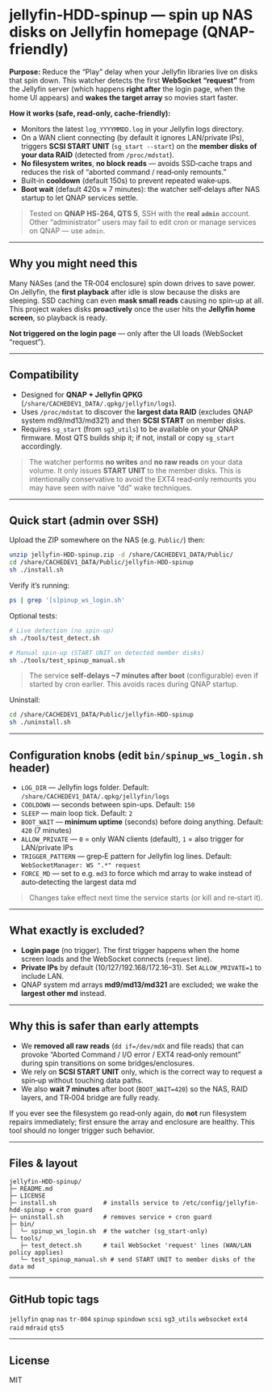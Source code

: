 # jellyfin-HDD-spinup — spin up NAS disks on Jellyfin homepage (QNAP-friendly)

**Purpose:** Reduce the “Play” delay when your Jellyfin libraries live on disks that spin down.
This watcher detects the first **WebSocket “request”** from the Jellyfin server (which happens **right after** the login page, when the home UI appears) and **wakes the target array** so movies start faster.

**How it works (safe, read‑only, cache‑friendly):**
- Monitors the latest `log_YYYYMMDD.log` in your Jellyfin logs directory.
- On a WAN client connecting (by default it ignores LAN/private IPs), triggers **SCSI START UNIT** (`sg_start --start`) on the **member disks of your data RAID** (detected from `/proc/mdstat`).  
- **No filesystem writes**, **no block reads** — avoids SSD‑cache traps and reduces the risk of “aborted command / read‑only remounts.”
- Built‑in **cooldown** (default 150s) to prevent repeated wake‑ups.
- **Boot wait** (default 420s ≈ 7 minutes): the watcher self‑delays after NAS startup to let QNAP services settle.

> Tested on **QNAP HS‑264, QTS 5**, SSH with the **real `admin`** account. Other “administrator” users may fail to edit cron or manage services on QNAP — use `admin`.

---

## Why you might need this
Many NASes (and the TR‑004 enclosure) spin down drives to save power. On Jellyfin, the **first playback** after idle is slow because the disks are sleeping. SSD caching can even **mask small reads** causing no spin‑up at all. This project wakes disks **proactively** once the user hits the **Jellyfin home screen**, so playback is ready.

**Not triggered on the login page** — only after the UI loads (WebSocket “request”).

---

## Compatibility
- Designed for **QNAP + Jellyfin QPKG** (`/share/CACHEDEV1_DATA/.qpkg/jellyfin/logs`).
- Uses `/proc/mdstat` to discover the **largest data RAID** (excludes QNAP system md9/md13/md321) and then **SCSI START** on member disks.
- Requires `sg_start` (from `sg3_utils`) to be available on your QNAP firmware. Most QTS builds ship it; if not, install or copy `sg_start` accordingly.

> The watcher performs **no writes** and **no raw reads** on your data volume. It only issues **START UNIT** to the member disks. This is intentionally conservative to avoid the EXT4 read‑only remounts you may have seen with naive “dd” wake techniques.

---

## Quick start (admin over SSH)
Upload the ZIP somewhere on the NAS (e.g. `Public/`) then:

```sh
unzip jellyfin-HDD-spinup.zip -d /share/CACHEDEV1_DATA/Public/
cd /share/CACHEDEV1_DATA/Public/jellyfin-HDD-spinup
sh ./install.sh
```

Verify it’s running:
```sh
ps | grep '[s]pinup_ws_login.sh'
```

Optional tests:
```sh
# Live detection (no spin-up)
sh ./tools/test_detect.sh

# Manual spin-up (START UNIT on detected member disks)
sh ./tools/test_spinup_manual.sh
```

> The service **self-delays ~7 minutes after boot** (configurable) even if started by cron earlier. This avoids races during QNAP startup.

Uninstall:
```sh
cd /share/CACHEDEV1_DATA/Public/jellyfin-HDD-spinup
sh ./uninstall.sh
```

---

## Configuration knobs (edit `bin/spinup_ws_login.sh` header)
- `LOG_DIR` — Jellyfin logs folder. Default: `/share/CACHEDEV1_DATA/.qpkg/jellyfin/logs`
- `COOLDOWN` — seconds between spin-ups. Default: `150`
- `SLEEP` — main loop tick. Default: `2`
- `BOOT_WAIT` — **minimum uptime** (seconds) before doing anything. Default: `420` (7 minutes)
- `ALLOW_PRIVATE` — `0` = only WAN clients (default), `1` = also trigger for LAN/private IPs
- `TRIGGER_PATTERN` — grep‑E pattern for Jellyfin log lines. Default: `WebSocketManager: WS ".*" request`
- `FORCE_MD` — set to e.g. `md3` to force which md array to wake instead of auto‑detecting the largest data md

> Changes take effect next time the service starts (or kill and re‑start it).

---

## What exactly is excluded?
- **Login page** (no trigger). The first trigger happens when the home screen loads and the WebSocket connects (`request` line).
- **Private IPs** by default (10/127/192.168/172.16–31). Set `ALLOW_PRIVATE=1` to include LAN.
- QNAP system md arrays **md9/md13/md321** are excluded; we wake the **largest other md** instead.

---

## Why this is safer than early attempts
- We **removed all raw reads** (`dd if=/dev/mdX` and file reads) that can provoke “Aborted Command / I/O error / EXT4 read‑only remount” during spin transitions on some bridges/enclosures.
- We rely on **SCSI START UNIT** only, which is the correct way to request a spin‑up without touching data paths.
- We also **wait 7 minutes** after boot (`BOOT_WAIT=420`) so the NAS, RAID layers, and TR‑004 bridge are fully ready.

If you ever see the filesystem go read‑only again, do **not** run filesystem repairs immediately; first ensure the array and enclosure are healthy. This tool should no longer trigger such behavior.

---

## Files & layout
```
jellyfin-HDD-spinup/
├─ README.md
├─ LICENSE
├─ install.sh             # installs service to /etc/config/jellyfin-hdd-spinup + cron guard
├─ uninstall.sh           # removes service + cron guard
├─ bin/
│  └─ spinup_ws_login.sh  # the watcher (sg_start-only)
└─ tools/
   ├─ test_detect.sh      # tail WebSocket 'request' lines (WAN/LAN policy applies)
   └─ test_spinup_manual.sh # send START UNIT to member disks of the data md
```

---

## GitHub topic tags
`jellyfin` `qnap` `nas` `tr-004` `spinup` `spindown` `scsi` `sg3_utils` `websocket` `ext4` `raid` `mdraid` `qts5`

---

## License
MIT
